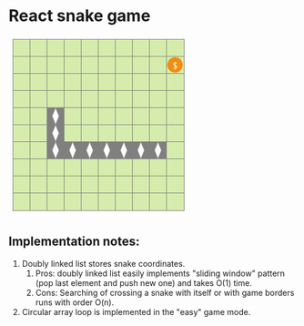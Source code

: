 # React snake game

![Image alt](https://github.com/amozalev/react-snake-game/raw/master/public/game.jpg)

## Implementation notes:
1. Doubly linked list stores snake coordinates.
   1. Pros: doubly linked list easily implements "sliding window" pattern (pop last element and push new one) and takes O(1) time.
   2. Cons: Searching of crossing a snake with itself or with game borders runs with order O(n).
2. Circular array loop is implemented in the "easy" game mode.